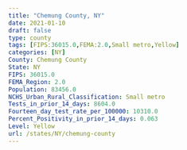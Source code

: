 ```yaml
---
title: "Chemung County, NY"
date: 2021-01-10
draft: false
type: county
tags: [FIPS:36015.0,FEMA:2.0,Small metro,Yellow]
categories: [NY]
County: Chemung County
State: NY
FIPS: 36015.0
FEMA_Region: 2.0
Population: 83456.0
NCHS_Urban_Rural_Classification: Small metro
Tests_in_prior_14_days: 8604.0
Fourteen_day_test_rate_per_100000: 10310.0
Percent_Positivity_in_prior_14_days: 0.063
Level: Yellow
url: /states/NY/chemung-county
---
```



